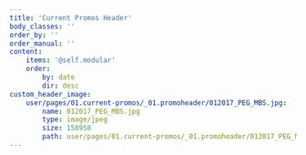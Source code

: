 ```yaml
---
title: 'Current Promos Header'
body_classes: ''
order_by: ''
order_manual: ''
content:
    items: '@self.modular'
    order:
        by: date
        dir: desc
custom_header_image:
    user/pages/01.current-promos/_01.promoheader/012017_PEG_MBS.jpg:
        name: 012017_PEG_MBS.jpg
        type: image/jpeg
        size: 158958
        path: user/pages/01.current-promos/_01.promoheader/012017_PEG_MBS.jpg
---
```


